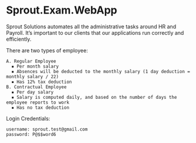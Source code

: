 # Sprout.Exam.WebApp
Sprout Solutions automates all the administrative tasks around HR and Payroll. It’s important to our clients that our applications run correctly and efficiently.

There are two types of employee:

    A. Regular Employee
      ▪ Per month salary
      ▪ Absences will be deducted to the monthly salary (1 day deduction = monthly salary / 22)
      ▪ Has 12% tax deduction
    B. Contractual Employee
      ▪ Per day salary
      ▪ Salary is computed daily, and based on the number of days the employee reports to work
      ▪ Has no tax deduction

Login Credentials:

    username: sprout.test@gmail.com
    password: P@$$word6

